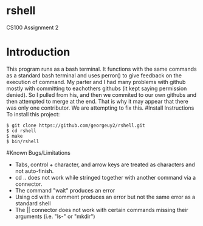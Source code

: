 # rshell
CS100 Assignment 2
# Introduction 
This program runs as a bash terminal. It functions with the same commands as a standard bash terminal and uses perror() to give feedback on the execution of command.
My parter and I had many problems with github mostly with committing to eachothers githubs (it kept saying permission denied). So I pulled from his, and then  we commited to our own githubs and then attempted to merge at the end. That is why it may appear that there was only one contributor. We are attempting to fix this.
#Install Instructions
To install this project:
```
$ git clone https://github.com/georgeuy2/rshell.git
$ cd rshell
$ make
$ bin/rshell
```
#Known Bugs/Limitations
* Tabs, control + character, and arrow keys are treated as characters and not auto-finish.
* cd .. does not work while stringed together with another command via a connector.
* The command "wait" produces an error
* Using cd with a comment produces an error but not the same error as a standard shell
* The || connector does not work with certain commands missing their arguments (i.e. "ls-" or "mkdir")  

